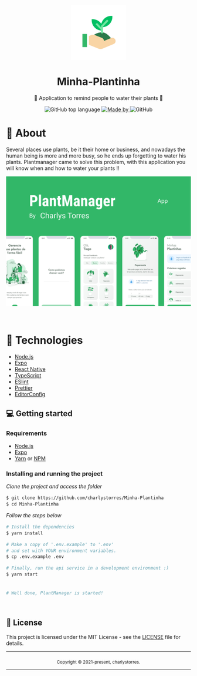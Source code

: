 <div align="center">
  <img src="assets/icon.png" width="150" />
  <h1>Minha-Plantinha</h1>
  <p>🌱 Application to remind people to water their plants 🌱</p>
  <p>
    <img alt="GitHub top language" src="https://img.shields.io/github/languages/top/charlystorres/Minha-Plantinha?color=%232196F3">
    <a href="https://www.linkedin.com/in/charlys-torres-67505a149/" target="_blank" rel="noopener noreferrer">
      <img alt="Made by" src="https://img.shields.io/badge/made%20by-Charlys%20Torres-%232196F3">
    </a>          
    <img alt="GitHub" src="https://img.shields.io/github/license/charlystorres/Minha-Plantinha?color=%232196F3">
  </p>
</div>

# 👀 About

Several places use plants, be it their home or business, and nowadays the human being is more and more busy, so he ends up forgetting to water his plants. Plantmanager came to solve this problem, with this application you will know when and how to water your plants !!

<div align="center">
  <img src="assets/Cover.png" width="700" /> 
</div>

<br>
<br>


# 🚀 Technologies

  - [Node.js](https://nodejs.org/en/)
  - [Expo](https://expo.io/)  
  - [React Native](https://reactnative.dev/)
  - [TypeScript](https://www.typescriptlang.org/)
  - [ESlint](https://eslint.org/)
  - [Prettier](https://prettier.io/)
  - [EditorConfig](https://editorconfig.org/)


## 💻 Getting started

### Requirements

- [Node.js](https://nodejs.org/en/)
- [Expo](https://expo.io/)  
- [Yarn](https://classic.yarnpkg.com/) or [NPM](https://www.npmjs.com/)

### Installing and running the project

*Clone the project and access the folder*

```bash
$ git clone https://github.com/charlystorres/Minha-Plantinha 
$ cd Minha-Plantinha
```

*Follow the steps below*

```bash
# Install the dependencies
$ yarn install
```

```bash
# Make a copy of '.env.example' to '.env'
# and set with YOUR environment variables.
$ cp .env.example .env
```

```bash
# Finally, run the api service in a development environment :)
$ yarn start


# Well done, PlantManager is started!
```
<br>

## 📝 License

This project is licensed under the MIT License - see the [LICENSE](LICENSE) file for details.

<hr>
<div align="center">
  <sub>Copyright © 2021-present, charlystorres.</sub>
</div>
<hr>
